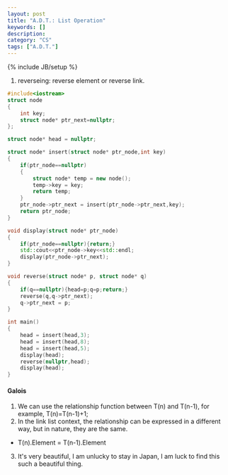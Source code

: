 ```yaml
---
layout: post
title: "A.D.T.: List Operation"
keywords: []
description: 
category: "CS"
tags: ["A.D.T."]
---
```

{% include JB/setup %}

1. reverseing: reverse element or reverse link.


```cpp
#include<iostream>
struct node
{
	int key;
	struct node* ptr_next=nullptr;
};

struct node* head = nullptr;

struct node* insert(struct node* ptr_node,int key)
{
	if(ptr_node==nullptr)
	{
		struct node* temp = new node();
		temp->key = key;
		return temp; 
	}
	ptr_node->ptr_next = insert(ptr_node->ptr_next,key);
	return ptr_node;
}

void display(struct node* ptr_node)
{
	if(ptr_node==nullptr){return;}
	std::cout<<ptr_node->key<<std::endl;
	display(ptr_node->ptr_next);
}

void reverse(struct node* p, struct node* q)
{
	if(q==nullptr){head=p;q=p;return;}
	reverse(q,q->ptr_next);
	q->ptr_next = p;
}

int main()
{
	head = insert(head,3);
	head = insert(head,8);
	head = insert(head,5);
	display(head);
	reverse(nullptr,head);
	display(head);
}
```

#### Galois
1. We can use the relationship function between T(n) and T(n-1), for example,
   T(n)=T(n-1)+1;
2. In the link list context, the relationship can be expressed in a different
   way, but in nature, they are the same.
- T(n).Element = T(n-1).Element
3. It's very beautiful, I am unlucky to stay in Japan, I am luck to find this
   such a beautiful thing.


